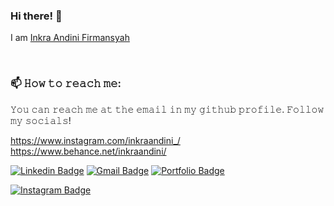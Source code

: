 ### Hi there! 👋
I am [Inkra Andini Firmansyah](https://github.com/inkra)

<!--
**inkra/inkra** is a ✨ _special_ ✨ repository because its `README.md` (this file) appears on your GitHub profile.

Here are some ideas to get you started:

- 🔭 I’m currently working on ...
- 🌱 I’m currently learning ...
- 👯 I’m looking to collaborate on ...
- 🤔 I’m looking for help with ...
- 💬 Ask me about ...
- 📫 How to reach me: ...
- 😄 Pronouns: ...
- ⚡ Fun fact: ...
-->

<br>
<h3>📫 𝙷𝚘𝚠 𝚝𝚘 𝚛𝚎𝚊𝚌𝚑 𝚖𝚎:</h3>
𝚈𝚘𝚞 𝚌𝚊𝚗 𝚛𝚎𝚊𝚌𝚑 𝚖𝚎 𝚊𝚝 𝚝𝚑𝚎 𝚎𝚖𝚊𝚒𝚕 𝚒𝚗 𝚖𝚢 𝚐𝚒𝚝𝚑𝚞𝚋 𝚙𝚛𝚘𝚏𝚒𝚕𝚎. 𝙵𝚘𝚕𝚕𝚘𝚠 𝚖𝚢 𝚜𝚘𝚌𝚒𝚊𝚕𝚜!

https://www.instagram.com/inkraandini_/ <br>
https://www.behance.net/inkraandini/


[![Linkedin Badge](https://img.shields.io/badge/-inkraandini-blue?style=flat-square&logo=Linkedin&logoColor=white&link=https://www.linkedin.com/in/inkra-andini-8556311b6/)](https://www.linkedin.com/in/inkra-andini-8556311b6//) [![Gmail Badge](https://img.shields.io/badge/-inkra2005@gmail.com-c14438?style=flat-square&logo=Gmail&logoColor=white&link=mailto:inkra2005@gmail.com)](mailto:inkra2005@gmail.com) [![Portfolio Badge](https://img.shields.io/badge/-https://github.com/inkra-orange?style=flat-square&logo=github&logoColor=white&link=https://https://github.com/inkra)](https://github.com/inkra)

[![Instagram Badge](https://img.shields.io/badge/-https://www.instagram.com/inkraandini_/-c14438?style=flat-square&logo=instagram&logoColor=white&link=mailto:inkra2005@gmail.com)](mailto:inkra2005@gmail.com)
